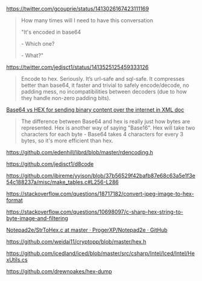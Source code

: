 https://twitter.com/gcouprie/status/1413026167423111169

> How many times will I need to have this conversation
> 
> "It's encoded in base64
> 
> \- Which one?
> 
> \- What?"

https://twitter.com/jedisct1/status/1413525125459333126

> Encode to hex. Seriously. It’s url-safe and sql-safe. It compresses better than base64, it faster and trivial to safely encode/decode, no padding mess, no incompatibilities between decoders (due to how they handle non-zero padding bits).

[Base64 vs HEX for sending binary content over the internet in XML doc](https://stackoverflow.com/questions/3183841/base64-vs-hex-for-sending-binary-content-over-the-internet-in-xml-doc)

> The difference between Base64 and hex is really just how bytes are  represented. Hex is another way of saying "Base16". Hex will take two  characters for each byte - Base64 takes 4 characters for every 3 bytes,  so it's more efficient than hex.

https://github.com/edenhill/librd/blob/master/rdencoding.h

https://github.com/jedisct1/d8code

https://github.com/ibireme/yyjson/blob/37b56529f42bafb87e68c63a5e1f3e54c188237a/misc/make_tables.c#L256-L286

https://stackoverflow.com/questions/18717182/convert-jpeg-image-to-hex-format

https://stackoverflow.com/questions/10698097/c-sharp-hex-string-to-byte-image-and-filtering

[Notepad2e/StrToHex.c at master · ProgerXP/Notepad2e · GitHub](https://github.com/ProgerXP/Notepad2e/blob/master/src/Extension/StrToHex.c)

https://github.com/weidai11/cryptopp/blob/master/hex.h

https://github.com/icedland/iced/blob/master/src/csharp/Intel/Iced/Intel/HexUtils.cs

https://github.com/drewnoakes/hex-dump
